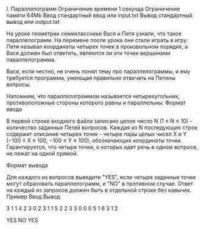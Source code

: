 
I. Параллелограмм
Ограничение времени 	1 секунда
Ограничение памяти 	64Mb
Ввод 	стандартный ввод или input.txt
Вывод 	стандартный вывод или output.txt

На уроке геометрии семиклассники Вася и Петя узнали, что такое параллелограмм. На перемене после урока они стали играть в игру: Петя называл координаты четырех точек в произвольном порядке, а Вася должен был ответить, являются ли эти точки вершинами параллелограмма.

Вася, если честно, не очень понял тему про параллелограммы, и ему требуется программа, умеющая правильно отвечать на Петины вопросы.

Напомним, что параллелограммом называется четырехугольник, противоположные стороны которого равны и параллельны.
Формат ввода

В первой строке входного файла записано целое число N (1 ≤ N ≤ 10) - количество заданных Петей вопросов. Каждая из N последующих строк содержит описание четырех точек - четыре пары целых чисел X и Y (−100 ≤ X ≤ 100, −100 ≤ Y ≤ 100), обозначающих координаты точки. Гарантируется, что четыре точки, о которых идет речь в одном вопросе, не лежат на одной прямой.

Формат вывода

Для каждого из вопросов выведите "YES", если четыре заданные точки могут образовать параллелограмм, и "NO" в противном случае. Ответ на каждый из запросов должен быть в отдельной строке без кавычек.
Пример
Ввод
Вывод

3
1 1 4 2 3 0 2 3
1 1 5 2 2 3 3 0
0 0 5 1 6 3 1 2

	

YES
NO
YES

